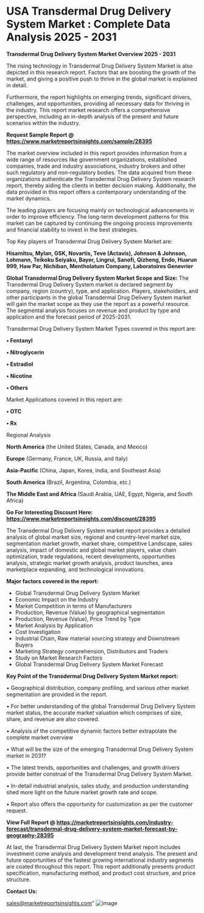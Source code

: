 # USA Transdermal Drug Delivery System Market : Complete Data Analysis 2025 - 2031

<Strong> Transdermal Drug Delivery System Market Overview 2025 - 2031</strong>

The rising technology in Transdermal Drug Delivery System Market is also depicted in this research report. Factors that are boosting the growth of the market, and giving a positive push to thrive in the global market is explained in detail.

Furthermore, the report highlights on emerging trends, significant drivers, challenges, and opportunities, providing all necessary data for thriving in the industry. This report market research offers a comprehensive perspective, including an in-depth analysis of the present and future scenarios within the industry.

<strong>Request Sample Report @ <a href=https://www.marketreportsinsights.com/sample/28395>https://www.marketreportsinsights.com/sample/28395</a></strong>

The market overview included in this report provides information from a wide range of resources like government organizations, established companies, trade and industry associations, industry brokers and other such regulatory and non-regulatory bodies. The data acquired from these organizations authenticate the Transdermal Drug Delivery System research report, thereby aiding the clients in better decision making. Additionally, the data provided in this report offers a contemporary understanding of the market dynamics.

The leading players are focusing mainly on technological advancements in order to improve efficiency. The long-term development patterns for this market can be captured by continuing the ongoing process improvements and financial stability to invest in the best strategies.

Top Key players of Transdermal Drug Delivery System Market are:

<strong>Hisamitsu, Mylan, GSK, Novartis, Teve (Actavis), Johnson & Johnson, Lohmann, Teikoku Seiyaku, Bayer, Lingrui, Sanofi, Qizheng, Endo, Huarun 999, Haw Par, Nichiban, Mentholatum Company, Laboratoires Genevrier</strong>

<strong><b>Global Transdermal Drug Delivery System Market Scope and Size:</b></strong>
The Transdermal Drug Delivery System market is declared segment by company, region (country), type, and application. Players, stakeholders, and other participants in the global Transdermal Drug Delivery System market will gain the market scope as they use the report as a powerful resource. The segmental analysis focuses on revenue and product by type and application and the forecast period of 2025-2031.

Transdermal Drug Delivery System Market Types covered in this report are:

<strong>• Fentanyl

• Nitroglycerin

• Estradiol

• Nicotine

• Others</strong>

Market Applications covered in this report are:

<strong>• OTC

• Rx</strong> 

Regional Analysis

<strong>North America</strong> (the United States, Canada, and Mexico)

<strong>Europe</strong> (Germany, France, UK, Russia, and Italy)

<strong>Asia-Pacific</strong> (China, Japan, Korea, India, and Southeast Asia)

<strong>South America</strong> (Brazil, Argentina, Colombia, etc.)

<strong>The Middle East and Africa</strong> (Saudi Arabia, UAE, Egypt, Nigeria, and South Africa)

<strong>Go For Interesting Discount Here: <a href=https://www.marketreportsinsights.com/discount/28395>https://www.marketreportsinsights.com/discount/28395</a></strong>

The Transdermal Drug Delivery System market report provides a detailed analysis of global market size, regional and country-level market size, segmentation market growth, market share, competitive Landscape, sales analysis, impact of domestic and global market players, value chain optimization, trade regulations, recent developments, opportunities analysis, strategic market growth analysis, product launches, area marketplace expanding, and technological innovations.

<strong><b>Major factors covered in the report:</b></strong>
<ul>
  <li>Global Transdermal Drug Delivery System Market </li>
  <li>Economic Impact on the Industry</li>
  <li>Market Competition in terms of Manufacturers</li>
  <li>Production, Revenue (Value) by geographical segmentation</li>
  <li>Production, Revenue (Value), Price Trend by Type</li>
  <li>Market Analysis by Application</li>
  <li>Cost Investigation</li>
  <li>Industrial Chain, Raw material sourcing strategy and Downstream Buyers</li>
  <li>Marketing Strategy comprehension, Distributors and Traders</li>
  <li>Study on Market Research Factors</li>
  <li>Global Transdermal Drug Delivery System Market Forecast</li>
</ul>

<strong><b>Key Point of the Transdermal Drug Delivery System Market report:</b></strong>

• Geographical distribution, company profiling, and various other market segmentation are provided in the report.

• For better understanding of the global Transdermal Drug Delivery System market status, the accurate market valuation which comprises of size, share, and revenue are also covered.

• Analysis of the competitive dynamic factors better extrapolate the complete market overview

• What will be the size of the emerging Transdermal Drug Delivery System market in 2031?

• The latest trends, opportunities and challenges, and growth drivers provide better construal of the Transdermal Drug Delivery System Market.

• In-detail industrial analysis, sales study, and production understanding shed more light on the future market growth rate and scope.

• Report also offers the opportunity for customization as per the customer request.

<strong><b>View Full Report @ <a href=https://marketreportsinsights.com/industry-forecast/transdermal-drug-delivery-system-market-forecast-by-geography-28395>https://marketreportsinsights.com/industry-forecast/transdermal-drug-delivery-system-market-forecast-by-geography-28395</a></b></strong>


At last, the Transdermal Drug Delivery System Market report includes investment come analysis and development trend analysis. The present and future opportunities of the fastest growing international industry segments are coated throughout this report. This report additionally presents product specification, manufacturing method, and product cost structure, and price structure.

<strong>Contact Us:</strong>

sales@marketreportsinsights.com"
![image](https://github.com/user-attachments/assets/1e74f528-5128-4fda-b9c9-d294fb8cbf1d)
